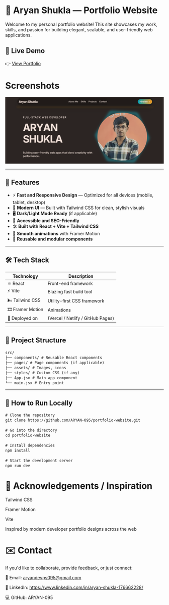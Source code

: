 # 🌟 Aryan Shukla — Portfolio Website

Welcome to my personal portfolio website! This site showcases my work, skills, and passion for building elegant, scalable, and user-friendly web applications.

## 🚀 Live Demo  
👉 [View Portfolio](https://your-portfolio-link.com)  


#  Screenshots
   ![Logo](./public/images/Screenshot.png)

---

## 📌 Features

- ⚡ **Fast and Responsive Design** — Optimized for all devices (mobile, tablet, desktop)  
- 🎨 **Modern UI** — Built with Tailwind CSS for clean, stylish visuals  
- 🖥️ **Dark/Light Mode Ready** (if applicable)  
- 🌱 **Accessible and SEO-Friendly**  
- 🛠️ **Built with React + Vite + Tailwind CSS**  
- 💬 **Smooth animations** with Framer Motion  
- 🧩 **Reusable and modular components**

---

## 🛠 Tech Stack

| Technology | Description                       |
|------------|------------------------------------|
| ⚛️ React   | Front-end framework                |
| ⚡ Vite    | Blazing fast build tool            |
| 🌬 Tailwind CSS | Utility-first CSS framework |
| 🎞 Framer Motion | Animations                  |
| 🔗 Deployed on | (Vercel / Netlify / GitHub Pages) |

---

## 📁 Project Structure

```
src/
├── components/ # Reusable React components
├── pages/ # Page components (if applicable)
├── assets/ # Images, icons
├── styles/ # Custom CSS (if any)
├── App.jsx # Main app component
└── main.jsx # Entry point
```


---

## 📝 How to Run Locally

```
# Clone the repository
git clone https://github.com/ARYAN-095/portfolio-website.git

# Go into the directory
cd portfolio-website

# Install dependencies
npm install

# Start the development server
npm run dev

```

# 🙌 Acknowledgements / Inspiration

Tailwind CSS

Framer Motion

Vite

Inspired by modern developer portfolio designs across the web

# ✉️ Contact
If you'd like to collaborate, provide feedback, or just connect:

📧 Email: aryandevps095@gmail.com

💼 LinkedIn: https://www.linkedin.com/in/aryan-shukla-176662228/

💻 GitHub: ARYAN-095

